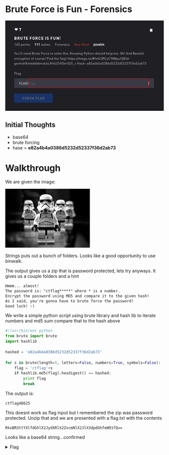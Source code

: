 # Brute Force is Fun - Forensics

![Title](images/title.png)

## Initial Thoughts

* base64
* brute forcing
* hase = __e82a4b4a0386d5232d52337f36d2ab73__

# Walkthrough

We are given the image:

![Lego](images/legotroopers.jpg)

Strings puts out a bunch of folders. Looks like a good opportunity to use binwalk.

The output gives us a zip that is password protected, lets try anyways. It gives us a couple folders and a hint

```
Hmmm... almost!
The password is: "ctflag*****" where * is a number.
Encrypt the password using MD5 and compare it to the given hash!
As I said, you're gonna have to brute force the password!
Good luck! :)
```

We write a simple python script using brute library and hash lib to iterate numbers and md5 sum compare that to the hash above

```python
#!/usr/bin/env python
from brute import brute
import hashlib

hashed = 'e82a4b4a0386d5232d52337f36d2ab73'

for s in brute(length=5, letters=False, numbers=True, symbols=False):
	flag = 'ctflag'+s
	if hashlib.md5(flag).hexdigest() == hashed:
		print flag
		break
```
The output is:

```
ctflag48625
```

This doesnt work as flag input but I remembered the zip was password protected. Unzip that and we are presented with a flag.txt with the contents

```
RkxBR3ttYXlfdGhlX2JydXRlX2ZvcmNlX2JlX3dpdGhfeW91fQ==
```

Looks like a base64 string...confirmed

<details>
	<summary>Flag</summary>

flag{may_the_brute_force_be_with_you}
</details>
